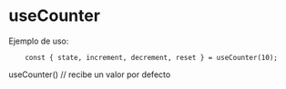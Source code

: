 # useCounter

Ejemplo de uso:

```
    const { state, increment, decrement, reset } = useCounter(10);
```

useCounter() // recibe un valor por defecto
